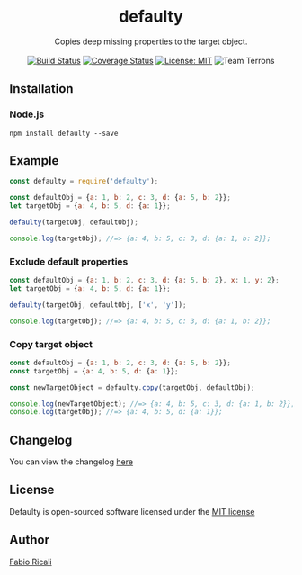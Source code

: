 <div align="center">
<h1>defaulty</h1>
Copies deep missing properties to the target object.
<br/><br/>
<a href="https://travis-ci.org/fabioricali/defaulty" target="_blank"><img src="https://travis-ci.org/fabioricali/defaulty.svg?branch=master" title="Build Status"/></a>
<a href="https://coveralls.io/github/fabioricali/defaulty?branch=master" target="_blank"><img src="https://coveralls.io/repos/github/fabioricali/defaulty/badge.svg?branch=master&1" title="Coverage Status"/></a>
<a href="https://opensource.org/licenses/MIT" target="_blank"><img src="https://img.shields.io/badge/License-MIT-yellow.svg" title="License: MIT"/></a>
<img src="https://img.shields.io/badge/team-terrons-orange.svg" title="Team Terrons"/>
</div>

## Installation

### Node.js
```
npm install defaulty --save
```

## Example

```javascript
const defaulty = require('defaulty');

const defaultObj = {a: 1, b: 2, c: 3, d: {a: 5, b: 2}};
let targetObj = {a: 4, b: 5, d: {a: 1}};

defaulty(targetObj, defaultObj);

console.log(targetObj); //=> {a: 4, b: 5, c: 3, d: {a: 1, b: 2}};
```

### Exclude default properties
```javascript
const defaultObj = {a: 1, b: 2, c: 3, d: {a: 5, b: 2}, x: 1, y: 2};
let targetObj = {a: 4, b: 5, d: {a: 1}};

defaulty(targetObj, defaultObj, ['x', 'y']);

console.log(targetObj); //=> {a: 4, b: 5, c: 3, d: {a: 1, b: 2}};
```

### Copy target object
```javascript
const defaultObj = {a: 1, b: 2, c: 3, d: {a: 5, b: 2}};
const targetObj = {a: 4, b: 5, d: {a: 1}};

const newTargetObject = defaulty.copy(targetObj, defaultObj);

console.log(newTargetObject); //=> {a: 4, b: 5, c: 3, d: {a: 1, b: 2}};
console.log(targetObj); //=> {a: 4, b: 5, d: {a: 1}};
```

## Changelog
You can view the changelog <a target="_blank" href="https://github.com/fabioricali/defaulty/blob/master/CHANGELOG.md">here</a>

## License
Defaulty is open-sourced software licensed under the <a target="_blank" href="http://opensource.org/licenses/MIT">MIT license</a>

## Author
<a target="_blank" href="http://rica.li">Fabio Ricali</a>